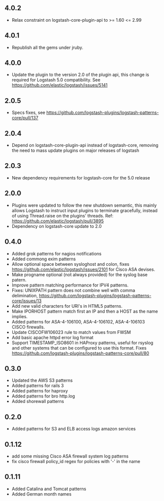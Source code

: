 ## 4.0.2
  - Relax constraint on logstash-core-plugin-api to >= 1.60 <= 2.99

## 4.0.1
  - Republish all the gems under jruby.

## 4.0.0
  - Update the plugin to the version 2.0 of the plugin api, this change is required for Logstash 5.0 compatibility. See https://github.com/elastic/logstash/issues/5141

## 2.0.5
  - Specs fixes, see https://github.com/logstash-plugins/logstash-patterns-core/pull/137

## 2.0.4
  - Depend on logstash-core-plugin-api instead of logstash-core, removing the need to mass update plugins on major releases of logstash

## 2.0.3
  - New dependency requirements for logstash-core for the 5.0 release

## 2.0.0
 - Plugins were updated to follow the new shutdown semantic, this mainly allows Logstash to instruct input plugins to terminate gracefully,
   instead of using Thread.raise on the plugins' threads. Ref: https://github.com/elastic/logstash/pull/3895
 - Dependency on logstash-core update to 2.0

## 0.4.0
 - Added grok patterns for nagios notifications
 - Added commong exim patterns
 - Allow optional space between sysloghost and colon, fixes https://github.com/elastic/logstash/issues/2101 for Cisco ASA devises.
 - Make progname optional (not always provided) for the syslog base patern.
 - Improve pattern matching performance for IPV4 patterns.
 - Fixes: UNIXPATH pattern does not combine well with comma delimination, https://github.com/logstash-plugins/logstash-patterns-core/issues/13
 - Add new valid characters for URI's in HTML5 patterns.
 - Make IPORHOST pattern match first an IP and then a HOST as the name
   implies.
 - Added patterns for ASA-4-106100, ASA-4-106102, ASA-4-106103 CISCO
   firewalls.
 - Update CISCOFW106023 rule to match values from FWSM
 - Add basic apache httpd error log format
 - Support TIMESTAMP_ISO8601 in HAProxy patterns, useful for rsyslog and other systems that can be configured to use this format. Fixes https://github.com/logstash-plugins/logstash-patterns-core/pull/80

## 0.3.0
 - Updated the AWS S3 patterns
 - Added patterns for rails 3
 - Added patterns for haproxy
 - Added patterns for bro http.log
 - Added shorewall patterns
## 0.2.0
 - Added patterns for S3 and ELB access logs amazon services
## 0.1.12
 - add some missing Cisco ASA firewall system log patterns
 - fix cisco firewall policy_id regex for policies with '-' in the name
## 0.1.11
 - Added Catalina and Tomcat patterns
 - Added German month names
